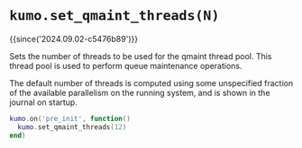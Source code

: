 
# `kumo.set_qmaint_threads(N)`

{{since('2024.09.02-c5476b89')}}

Sets the number of threads to be used for the qmaint thread pool.
This thread pool is used to perform queue maintenance operations.

The default number of threads is computed using some unspecified fraction of
the available parallelism on the running system, and is shown in the journal on
startup.


```lua
kumo.on('pre_init', function()
  kumo.set_qmaint_threads(12)
end)
```


